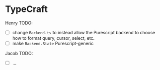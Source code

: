 # TypeCraft

Henry TODO:
- [ ] change `Backend.ts` to instead allow the Purescript backend to choose how
  to format query, cursor, select, etc.
- [ ] make `Backend.State` Purescript-generic

Jacob TODO:
- [ ] ...

